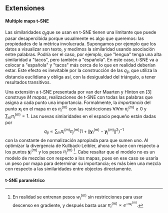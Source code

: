 ## Extensiones

#### Multiple maps t-SNE

Las similaridades $  q_{ij}$que se usan en t-SNE tienen una limitante que puede pasar desapercibida porque usualmente es algo que queremos: las propiedades de la métrica involucrada. Supongamos por ejemplo que los datos a visualizar son texto, y medimos la similaridad usando asociación entre palabras. Podría ser el caso, por ejemplo, que "lengua" tenga una alta similaridad a "tacos", pero también a "española". En este caso, t-SNE va a colocar a "española" y "tacos" más cerca de lo que en realidad deberían estar. Este efecto es inevitable por la construcción de las $q_{ij}$, que utiliza la distancia euclidiana y obliga así, con la desigualdad del triángulo, a tener resultados transitivos.

Una extensión a t-SNE presentada por van der Maarten y Hinton en [3] construye $M$  *mapas*, realizaciones de t-SNE con todas las palabras que asigna a cada punto una importancia. Formalmente, la *importancia* del punto $\mathbf{x}_ i$ en el mapa $m$ es $\pi_i^{(m)}$ con las restricciones $\forall i \forall m\ \pi_i^{(m)} \geq 0$  y  $\sum_m\pi_i^{(m)}=1$. Las nuevas simiaridades en el espacio pequeño están dadas por
$$
q_{ij}\propto\sum_m\pi_i^{(m)}\pi_j^{(m)}\left(1+\left\|\mathbf{y}_i^{(m)}-\mathbf{y}_j^{(m)}\right\|^2\right)^{-1}
$$
con la constante de normalización apropiada para que sumen uno. Al optimizar la divergencia de Kullback-Leibler, ahora se hace con respecto a los puntos $\mathbf{y}_i^{(m)}$ y los pesos $\pi_i^{(m)}$ [^1]. Cabe resaltar que el modelo no es un modelo de mezclas con respecto a los mapas, pues en ese caso se usaría un peso por mapa para determinar su importancia; es más bien una mezcla con respecto a las similaridades entre objectos directamente. 

[^1]: En realidad se entrenan pesos $w_i^{(m)}$ sin restricciones para usar descenso en gradiente, y después basta usar $\pi_i^{(m)} \propto e^{-w_i^{(m)}}$.

#### t-SNE paramétrico

